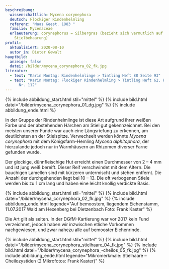 ```yaml
---
beschreibung:
  wissenschaftlich: Mycena corynephora
  deutsch: Flockiger Rindenhelmling
  referenz: "Maas Geest. 1983 "
  familie: Mycenaceae
  erlaeuterung: corynephorus = Silbergras (bezieht sich vermutlich auf die feine
    Stielbehaarung)
profil:
  aktualisiert: 2020-08-10
  autor_in: Dieter Gewalt
hauptbild:
  anzeige: false
  datei: /bilder/mycena_corynephora_02_fk.jpg
literatur:
  - text: "Karin Montag: Rindenhelmlinge > Tintling Heft 88 Seite 93"
  - text: "Karin Montag: Flockiger Rindenhelmling > Tintling Heft 62, Pilzporträt
      Nr. 112"
---
```

{% include abbildung_start.html stil="mittel" %}
{% include bild.html datei="/bilder/mycena_corynephora_01_dg.jpg" %}
{% include abbildung_ende.html %}

In der Gruppe der Rindenhelmlinge ist diese Art aufgrund ihrer weißen Farbe und der abstehenden Härchen am Stiel gut gekennzeichnet. Bei den meisten unserer Funde war auch eine Längsriefung zu erkennen, am deutlichsten an der Stielspitze. Verwechselt werden könnte *Mycena corynephora* mit dem Königsfarm-Hemling *Mycena alphitophora*, der hierzulande jedoch nur in Warmhäusern an Rhizomen diverser Farne gefunden wurde.

Der glockige, dünnfleischige Hut erreicht einen Durchmesser von 2 – 4 mm und ist jung weiß bereift. Dieser Reif verschwindet mit dem Altern. Die bauchigen Lamellen sind mit kürzeren untermischt und stehen entfernt. Die Anzahl der durchgehenden liegt bei 10 – 13. Die oft verbogenen Stiele werden bis zu 1 cm lang und haben eine leicht knollig verdickte Basis.

{% include abbildung_start.html stil="mittel" %}
{% include bild.html datei="/bilder/mycena_corynephora_02_fk.jpg" %}
{% include abbildung_ende.html legende="Auf bemoostem, liegendem Eichenstamm, 11.07.2017 Wald am Hexenberg bei Dietzenbach Foto: Frank Kaster" %}

Die Art gilt als selten. In der DGfM-Kartierung war vor 2017 kein Fund verzeichnet, jedoch haben wir inzwischen etliche Vorkommen nachgewiesen, und zwar nahezu alle auf bemooster Eichenrinde.

{% include abbildung_start.html stil="mittel" %}
{% include bild.html datei="/bilder/mycena_corynephora_stielhaare_04_fk.jpg" %}
{% include bild.html datei="/bilder/mycena_corynephora_-cheilos_05_fk.jpg" %}
{% include abbildung_ende.html legende="Mikromerkmale: Stielhaare – Cheilozystiden (2 Mikrofotos: Frank Kaster)" %}